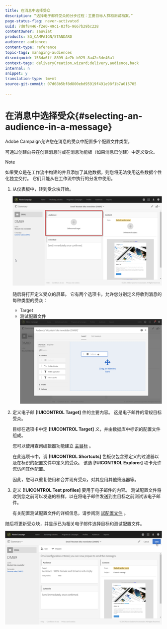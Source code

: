 ```yaml
---
title: 在消息中选择受众
description: “选择电子邮件受众的分步过程：主要目标人群和测试档案。”
page-status-flag: never-activated
uuid: 7d8f8446-f2e0-49c1-83f6-9667b29bc228
contentOwner: sauviat
products: SG_CAMPAIGN/STANDARD
audience: audiences
content-type: reference
topic-tags: managing-audiences
discoiquuid: 158da6ff-8899-4e7b-b925-8a42c3de46a1
context-tags: deliveryCreation,wizard;delivery,audience,back
internal: n
snippet: y
translation-type: tm+mt
source-git-commit: 07d68b5bf8d800ebd95919f491e98f1b7a015705

---
```



# 在消息中选择受众{#selecting-an-audience-in-a-message}

Adobe Campaign允许您在消息的受众中配置多个配置文件类型。

可通过创建向导在创建消息时或在消息功能板（如果消息已创建）中定义受众。

>[!NOTE]
>
>如果受众是在工作流中构建的并且添加了其他数据，则您将无法使用这些数据个性化独立交付。 它们只能从在工作流中执行的分发中使用。

1. 从仪表板中，转到受众块开始。

   ![](assets/delivery_audience_definition_1.png)

   随后将打开定义受众的屏幕。 它有两个选项卡，允许您分别定义将收到消息的每种类型的受众：

   * Target
   * 测试配置文件
   ![](assets/delivery_audience_definition_2.png)

1. 定义电子邮 **[!UICONTROL Target]** 件的主要内容。 这是电子邮件的常规目标受众。

   目标在选项卡中定 **[!UICONTROL Target]** 义，并由数据库中标识的配置文件组成。

   您可以使用查询编辑器功能建立 [主目标](../../automating/using/editing-queries.md#creating-queries) 。

   在此选项卡中，调 **[!UICONTROL Shortcuts]** 色板仅包含预定义的过滤器以及在标识的配置文件中定义的受众。 该选 **[!UICONTROL Explorer]** 项卡允许您访问其他配置。

   因此，您可以重复使用和合并现有受众，对其应用其他筛选器等。

1. 定义 **[!UICONTROL Test profiles]** 要用于电子邮件的内容。 测试配置文件将收到您之前可以发送的校样，以在将电子邮件发送到主目标之前测试该电子邮件。

   有关配置测试配置文件的详细信息，请参阅测 [试配置文件](../../audiences/using/managing-test-profiles.md) 。

随后将更新受众块，并显示已为相关电子邮件选择目标和测试配置文件。

![](assets/delivery_audience_definition_3.png)

